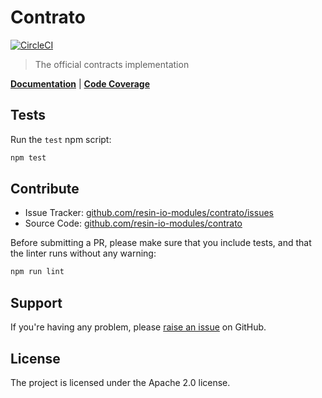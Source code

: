 Contrato
========

[![CircleCI](https://circleci.com/gh/resin-io-modules/contrato/tree/master.svg?style=svg)](https://circleci.com/gh/resin-io-modules/contrato/tree/master)

> The official contracts implementation

[**Documentation**](https://resin-io-modules.github.io/contrato/) | [**Code Coverage**](https://resin-io-modules.github.io/contrato/lcov-report/)

Tests
-----

Run the `test` npm script:

```sh
npm test
```

Contribute
----------

- Issue Tracker: [github.com/resin-io-modules/contrato/issues](https://github.com/resin-io-modules/contrato/issues)
- Source Code: [github.com/resin-io-modules/contrato](https://github.com/resin-io-modules/contrato)

Before submitting a PR, please make sure that you include tests, and that the
linter runs without any warning:

```sh
npm run lint
```

Support
-------

If you're having any problem, please [raise an
issue](https://github.com/resin-io-modules/contrato/issues/new) on GitHub.

License
-------

The project is licensed under the Apache 2.0 license.
